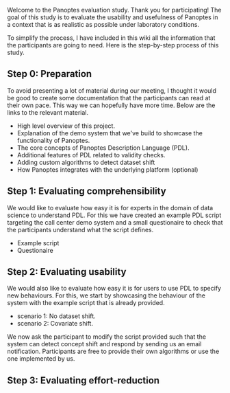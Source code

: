 Welcome to the Panoptes evaluation study. Thank you for participating! The goal of this study is to evaluate the usability and usefulness of Panoptes in a context that is as realistic as possible under laboratory conditions.

To simplify the process, I have included in this wiki all the information that the participants are going to need. Here is the step-by-step process of this study.

## Step 0: Preparation
To avoid presenting a lot of material during our meeting, I thought it would be good to create some documentation that the participants can read at their own pace. This way we can hopefully have more time. Below are the links to the relevant material.
- High level overview of this project.
- Explanation of the demo system that we've build to showcase the functionality of Panoptes.
- The core concepts of Panoptes Description Language (PDL).
- Additional features of PDL related to validity checks.
- Adding custom algorithms to detect dataset shift
- How Panoptes integrates with the underlying platform (optional)

## Step 1: Evaluating comprehensibility
We would like to evaluate how easy it is for experts in the domain of data science to understand PDL. For this we have created an example PDL script targeting the call center demo system and a small questionaire to check that the participants understand what the script defines.
- Example script
- Questionaire

## Step 2: Evaluating usability
We would also like to evaluate how easy it is for users to use PDL to specify new behaviours. For this, we start by showcasing the behaviour of the system with the example script that is already provided.

- scenario 1: No dataset shift.
- scenario 2: Covariate shift.

We now ask the participant to modify the script provided such that the system can detect concept shift and respond by sending us an email notification. Participants are free to provide their own algorithms or use the one implemented by us.

## Step 3: Evaluating effort-reduction
